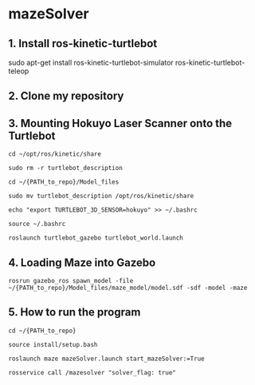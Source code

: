 # mazeSolver

## 1. Install ros-kinetic-turtlebot 

sudo apt-get install ros-kinetic-turtlebot-simulator ros-kinetic-turtlebot-teleop

## 2. Clone my repository

## 3. Mounting Hokuyo Laser Scanner onto the Turtlebot

`cd ~/opt/ros/kinetic/share`

`sudo rm -r turtlebot_description`

`cd ~/{PATH_to_repo}/Model_files`

`sudo mv turtlebot_description /opt/ros/kinetic/share`

`echo "export TURTLEBOT_3D_SENSOR=hokuyo" >> ~/.bashrc`

`source ~/.bashrc`

`roslaunch turtlebot_gazebo turtlebot_world.launch`

## 4. Loading Maze into Gazebo

`rosrun gazebo_ros spawn_model -file ~/{PATH_to_repo}/Model_files/maze_model/model.sdf -sdf -model -maze`

## 5. How to run the program

`cd ~/{PATH_to_repo}`

`source install/setup.bash`

`roslaunch maze mazeSolver.launch start_mazeSolver:=True`

`rosservice call /mazesolver "solver_flag: true"`


